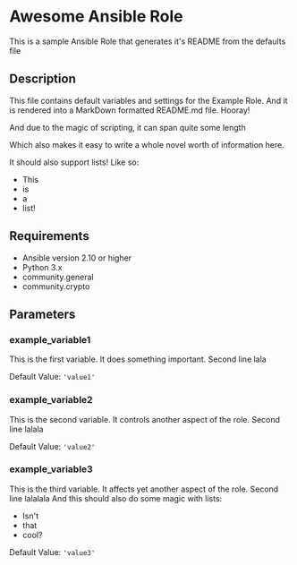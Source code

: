 # Awesome Ansible Role
This is a sample Ansible Role that generates it's README from the defaults file

## Description
This file contains default variables and settings for the Example Role. And it
is rendered into a MarkDown formatted README.md file. Hooray!

And due to the magic of scripting, it can span quite some length

Which also makes it easy to write a whole novel worth of information here.

It should also support lists! Like so:
- This
- is
- a
- list!

## Requirements
- Ansible version 2.10 or higher
- Python 3.x
- community.general
- community.crypto

## Parameters

### example_variable1
This is the first variable. It does something important.
Second line lala

Default Value: `'value1'`

### example_variable2
This is the second variable. It controls another aspect of the role.
Second line lalala

Default Value: `'value2'`

### example_variable3
This is the third variable. It affects yet another aspect of the role.
Second line lalalala
And this should also do some magic with lists:
- Isn't
- that
- cool?

Default Value: `'value3'`

